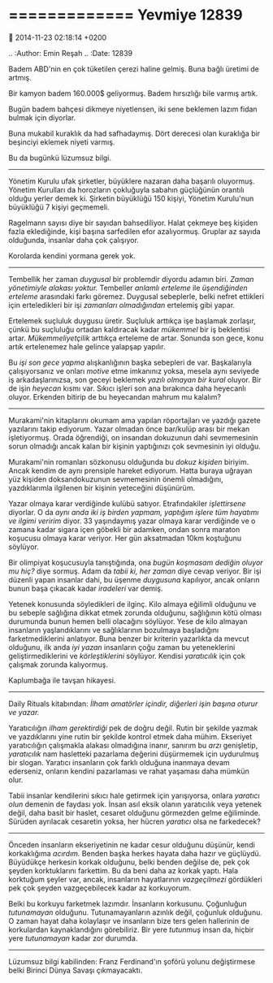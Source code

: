 =============
Yevmiye 12839
=============

:date: 2014-11-23 02:18:14 +0200

.. :Author: Emin Reşah
.. :Date:   12839

Badem ABD'nin en çok tüketilen çerezi haline gelmiş. Buna bağlı üretimi
de artmış.

Bir kamyon badem 160.000$ geliyormuş. Badem hırsızlığı bile varmış
artık.

Bugün badem bahçesi dikmeye niyetlensen, iki sene beklemen lazım fidan
bulmak için diyorlar.

Buna mukabil kuraklık da had safhadaymış. Dört derecesi olan kuraklığa
bir beşinciyi eklemek niyeti varmış.

Bu da bugünkü lüzumsuz bilgi.

--------------

Yönetim Kurulu ufak şirketler, büyüklere nazaran daha başarılı
oluyormuş. Yönetim Kurulları da horozların çokluğuyla sabahın güçlüğünün
orantılı olduğu yerler demek ki. Şirketin büyüklüğü 150 kişiyi, Yönetim
Kurulu'nun büyüklüğü 7 kişiyi geçmemeli.

Ragelmann sayısı diye bir sayıdan bahsediliyor. Halat çekmeye beş
kişiden fazla eklediğinde, kişi başına sarfedilen efor azalıyormuş.
Gruplar az sayıda olduğunda, insanlar daha çok çalışıyor.

Korolarda kendini yormana gerek yok.

--------------

Tembellik her zaman *duygusal* bir problemdir diyordu adamın biri.
*Zaman yönetimiyle alakası yoktur.* Tembeller *anlamlı erteleme* ile
*üşendiğinden erteleme* arasındaki farkı göremez. Duygusal sebeplerle,
belki nefret ettikleri için erteledikleri bir işi *zamanları
olmadığından* ertelemiş gibi yapar.

Ertelemek suçluluk duygusu üretir. Suçluluk arttıkça işe başlamak
zorlaşır, çünkü bu suçluluğu ortadan kaldıracak kadar *mükemmel* bir iş
beklentisi artar. *Mükemmeliyetçilik* arttıkça erteleme de artar.
Sonunda son gece, konu artık ertelenemez hale gelince yalapşap yapılır.

Bu *işi son gece yapma* alışkanlığının başka sebepleri de var.
Başkalarıyla çalışıyorsanız ve onları *motive* etme imkanınız yoksa,
mesela aynı seviyede iş arkadaşlarınızsa, son geceyi beklemek *yazılı
olmayan bir kural* oluyor. Bir de işin *heyecan* kısmı var. Sıkıcı
işleri son ana bırakınca daha heyecanlı oluyor. Erkenden bitirip de bu
heyecandan mahrum mu kalalım?

--------------

Murakami'nin kitaplarını okumam ama yapılan röportajları ve yazdığı
gazete yazılarını takip ediyorum. Yazar olmadan önce bar/kulüp arası bir
mekan işletiyormuş. Orada öğrendiği, on insandan dokuzunun dahi
sevmemesinin sorun olmadığı ancak kalan bir kişinin yaptığınızı çok
sevmesinin iyi olduğu.

Murakami'nin romanları sözkonusu olduğunda bu *dokuz kişiden* biriyim.
Ancak kendim de aynı prensiple hareket ediyorum. Hatta buraya uğrayan
yüz kişiden doksandokuzunun sevmemesinin önemli olmadığını,
yazdıklarımla ilgilenen bir kişinin yeteceğini düşünürüm.

Yazar olmaya karar verdiğinde kulübü satıyor. Etrafındakiler
*işlettirsene* diyorlar. O da *aynı anda iki iş birden yapmam, yaptığım
işlere tüm hayatımı ve ilgimi veririm* diyor. 33 yaşındaymış yazar
olmaya karar verdiğinde ve o zamana kadar sigara içen göbekli bir
adamken, ondan sonra maraton koşucusu olmaya karar veriyor. Her gün
aksatmadan 10km koştuğunu söylüyor.

Bir olimpiyat koşucusuyla tanıştığında, ona *bugün koşmasam dediğin
oluyor mu hiç?* diye sormuş. Adam da *tabii ki, her zaman* diye cevap
veriyor. Bir işi düzenli yapan insanlar dahi, bu üşenme *duygusuna*
kapılıyor, ancak onların bunun başa çıkacak kadar *iradeleri* var demiş.

Yetenek konusunda söyledikleri de ilginç. Kilo almaya eğilimli olduğunu
ve bu sebeple sağlığına dikkat etmek zorunda olduğunu, sağlığının kötü
olması durumunda bunun hemen belli olacağını söylüyor. Yese de kilo
almayan insanların yaşlandıklarını ve sağlıklarının bozulmaya
başladığını farketmediklerini anlatıyor. Buna benzer bir kriterin
yazarlıkta da mevcut olduğunu, ilk anda *iyi yazan* insanların çoğu
zaman bu yeteneklerini geliştirmediklerini ve *körleştiklerini*
söylüyor. Kendisi *yaratıcılık* için çok çalışmak zorunda kalıyormuş.

Kaplumbağa ile tavşan hikayesi.

--------------

Daily Rituals kitabından: *İlham amatörler içindir, diğerleri işin
başına oturur ve yazar.*

Yaratıcılığın *ilham gerektirdiği* pek de doğru değil. Rutin bir şekilde
yazmak ve yazdıklarını yine rutin bir şekilde kontrol etmek daha mühim.
Ekseriyet yaratıcılığın çalışmakla alakası olmadığına inanır, sanırım bu
*arzı* genişletip, *yaratıcılık* nam hasletteki pazarlama değerini
düşürmemek için uydurulmuş bir slogan. Yaratıcı insanların çok farklı
olduğuna inanmaya devam ederseniz, onların kendini pazarlaması ve rahat
yaşaması daha mümkün olur.

Tabii insanlar kendilerini sıkıcı hale getirmek için yarışıyorsa, onlara
*yaratıcı olun* demenin de faydası yok. İnsan asıl eksik olanın
yaratıcılık veya yetenek değil, daha basit bir haslet, cesaret olduğunu
görmezden gelme eğiliminde. Sürüden ayrılacak cesaretin yoksa, her
hücren *yaratıcı* olsa ne farkedecek?

--------------

Önceden insanların ekseriyetinin ne kadar cesur olduğunu düşünür, kendi
korkaklığıma *acırdım.* Benden başka herkes hayata daha hazır ve
güçlüydü. Büyüdükçe herkesin korkak olduğunu, belki benden değilse de,
pek çok şeyden korktuklarını farkettim. Bu da beni daha az korkak yaptı.
Hala korktuğum şeyler var, ancak, insanların hayatlarının *vazgeçilmezi*
gördükleri pek çok şeyden vazgeçebilecek kadar az korkuyorum.

Belki bu korkuyu farketmek lazımdır. İnsanların korkusunu. Çoğunluğun
*tutunamayan* olduğunu. Tutunamayanların azınlık değil, çoğunluk
olduğunu. O zaman hayat daha kolaylaşır ve insanların bize ters gelen
hallerinin de korkulardan kaynaklandığını görebiliriz. Bir yere
*tutunmuş* insan da, hiçbir yere *tutunamayan* kadar zor durumda.

--------------

Lüzumsuz bilgi kabilinden: Franz Ferdinand'ın şoförü yolunu değiştirmese
belki Birinci Dünya Savaşı çıkmayacaktı.
